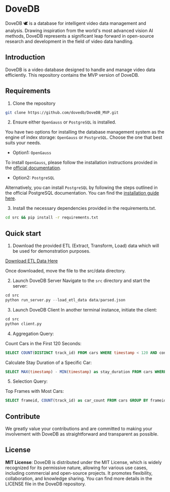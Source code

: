 # DoveDB

DoveDB 🕊️ is a database for intelligent video data management and analysis. Drawing inspiration from the world's most advanced vision AI methods, DoveDB represents a significant leap forward in open-source research and development in the field of video data handling.

## Introduction

DoveDB is a video database designed to handle and manage video data efficiently. This repository contains the MVP version of DoveDB.

## Requirements

1. Clone the repository
```bash
git clone https://github.com/dovedb/DoveDB_MVP.git
```

2. Ensure either `OpenGauss` or `PostgreSQL` is installed.

You have two options for installing the database management system as the engine of index storage: `OpenGauss` or `PostgreSQL`. Choose the one that best suits your needs.

- Option1: `OpenGauss`

To install `OpenGauss`, please follow the installation instructions provided in the [official documentation](https://docs.opengauss.org/zh/docs/3.1.0/docs/installation/installation.html).

- Option2: `PostgreSQL`

Alternatively, you can install `PostgreSQL` by following the steps outlined in the official PostgreSQL documentation. You can find the [installation guide here](https://www.postgresql.org/download/).

3. Install the necessary dependencies provided in the requirements.txt.
```bash
cd src && pip install -r requirements.txt 
```

## Quick start

1. Download the provided ETL (Extract, Transform, Load) data which will be used for demonstration purposes.

[Download ETL Data Here](https://drive.google.com/file/d/1KGcr2wEF9_9s_YRgSI30Uwk4QfPCCuyp/view?usp=sharing)

Once downloaded, move the file to the src/data directory.

2. Launch DoveDB Server
Navigate to the `src` directory and start the server:
```python
cd src
python run_server.py --load_etl_data data/parsed.json
```

3. Launch DoveDB Client
In another terminal instance, initiate the client:
```python
cd src
python client.py
```

4. Aggregation Query:

Count Cars in the First 120 Seconds:
```sql
SELECT COUNT(DISTINCT track_id) FROM cars WHERE timestamp < 120 AND confidence > 0.7;
```

Calculate Stay Duration of a Specific Car:
```sql
SELECT MAX(timestamp) - MIN(timestamp) as stay_duration FROM cars WHERE track_id = 20;
```

5. Selection Query:

Top Frames with Most Cars:
```sql
SELECT frameid, COUNT(track_id) as car_count FROM cars GROUP BY frameid ORDER BY car_count DESC LIMIT 5;
```


## Contribute
We greatly value your contributions and are committed to making your involvement with DoveDB as straightforward and transparent as possible. 

## License

**MIT License**: DoveDB is distributed under the MIT License, which is widely recognized for its permissive nature, allowing for various use cases, including commercial and open-source projects. It promotes flexibility, collaboration, and knowledge sharing. You can find more details in the LICENSE file in the DoveDB repository.
